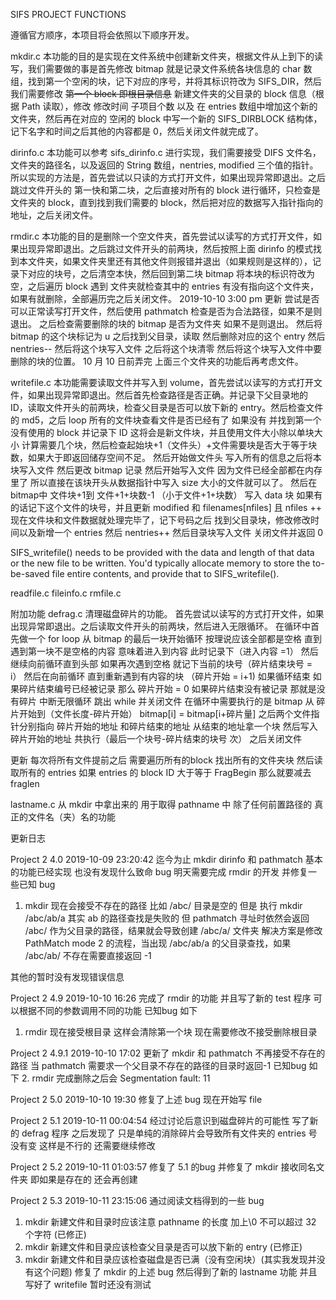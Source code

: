 SIFS PROJECT FUNCTIONS

遵循官方顺序，本项目将会依照以下顺序开发。


mkdir.c
本功能的目的是实现在文件系统中创建新文件夹，根据文件从上到下的读写，我们需要做的事是首先修改 bitmap 就是记录文件系统各块信息的 char 数组，找到第一个空闲的块，记下对应的序号，并将其标识符改为 SIFS_DIR，然后我们需要修改 ~~第一个 block 即根目录信息~~ 新建文件夹的父目录的 block 信息（根据 Path 读取），修改 修改时间 子项目个数 以及 在 entries 数组中增加这个新的文件夹，然后再在对应的 空闲的 block 中写一个新的 SIFS_DIRBLOCK 结构体，记下名字和时间之后其他的内容都是 0，然后关闭文件就完成了。

dirinfo.c
本功能可以参考 sifs_dirinfo.c 进行实现，我们需要接受 DIFS 文件名，文件夹的路径名，以及返回的 String 数组，nentries, modified 三个值的指针。 
所以实现的方法是，首先尝试以只读的方式打开文件，如果出现异常即退出。之后跳过文件开头的 第一快和第二块，之后直接对所有的 block 进行循环，只检查是文件夹的 block，直到找到我们需要的 block，然后把对应的数据写入指针指向的地址，之后关闭文件。

rmdir.c
本功能的目的是删除一个空文件夹，首先尝试以读写的方式打开文件，如果出现异常即退出。之后跳过文件开头的前两块，然后按照上面 dirinfo 的模式找到本文件夹，如果文件夹里还有其他文件则报错并退出（如果规则是这样的），记录下对应的块号，之后清空本快，然后回到第二块 bitmap 将本块的标识符改为空，之后遍历 block 遇到 文件夹就检查其中的 entries 有没有指向这个文件夹，如果有就删除，全部遍历完之后关闭文件。
2019-10-10 3:00 pm 更新
尝试是否可以正常读写打开文件，然后使用 pathmatch 检查是否为合法路径，如果不是则退出。 之后检查需要删除的块的 bitmap 是否为文件夹 如果不是则退出。 然后将 bitmap 的这个块标记为 u
之后找到父目录，读取 然后删除对应的这个 entry 然后 nentries-- 然后将这个块写入文件 之后将这个块清零 然后将这个块写入文件中要删除的块的位置。
10 月 10 日前弄完 上面三个文件夹的功能后再考虑文件。

writefile.c
本功能需要读取文件并写入到 volume，首先尝试以读写的方式打开文件，如果出现异常即退出。然后首先检查路径是否正确。并记录下父目录地的 ID，读取文件开头的前两块，检查父目录是否可以放下新的 entry。然后检查文件的 md5，之后 loop 所有的文件块查看文件是否已经有了
如果没有 并找到第一个没有使用的 block 并记录下 ID 这将会是新文件块，并且使用文件大小除以单块大小 计算需要几个块，然后检查起始块+1（文件头）+文件需要块是否大于等于块数，如果大于即返回储存空间不足。 然后开始做文件头 写入所有的信息之后将本块写入文件 然后更改 bitmap 记录
然后开始写入文件 因为文件已经全部都在内存里了 所以直接在该块开头从数据指针中写入 size 大小的文件就可以了。 
然后在 bitmap中 文件块+1到 文件+1+块数-1 （小于文件+1+块数） 写入 data 块
如果有的话记下这个文件的块号，并且更新 modified 和 filenames[nfiles] 且 nfiles ++
现在文件块和文件数据就处理完毕了，记下号码之后 找到父目录块，修改修改时间以及新增一个 entries 然后 nentries++  然后目录块写入文件
关闭文件并返回 0


SIFS_writefile() needs to be provided with the data and length of that data or the new file to 
be written.  You'd typically allocate memory to store the to-be-saved file entire contents, and 
provide that to SIFS_writefile().

readfile.c
fileinfo.c
rmfile.c



附加功能
defrag.c
清理磁盘碎片的功能。
首先尝试以读写的方式打开文件，如果出现异常即退出。之后读取文件开头的前两块，然后进入无限循环。
在循环中首先做一个 for loop 从 bitmap 的最后一块开始循环 按理说应该全部都是空格 直到遇到第一块不是空格的内容 意味着进入到内容 此时记录下（进入内容 =1）
然后继续向前循环直到头部 如果再次遇到空格 就记下当前的块号（碎片结束块号 = i） 然后在向前循环 直到重新遇到有内容的块 （碎片开始 = i+1) 如果循环结束
如果碎片结束编号已经被记录 那么 碎片开始 = 0 如果碎片结束没有被记录 那就是没有碎片 中断无限循环 跳出 while 并关闭文件
在循环中需要执行的是 bitmap 从 碎片开始到（文件长度-碎片开始） bitmap[i] = bitmap[i+碎片量]
之后两个文件指针分别指向 碎片开始的地址 和碎片结束的地址  从结束的地址拿一个块 然后写入碎片开始的地址 共执行（最后一个块号-碎片结束的块号 次）
之后关闭文件

更新 每次将所有文件提前之后 需要遍历所有的block 找出所有的文件夹块  然后读取所有的 entries 如果 entries 的 block ID 大于等于 FragBegin 那么就要减去 fraglen

lastname.c
从 mkdir 中拿出来的 用于取得 pathname 中 除了任何前置路径的 真正的文件名（夹）名的功能

更新日志 

Project 2 4.0 2019-10-09 23:20:42
迄今为止 mkdir dirinfo 和 pathmatch 基本的功能已经实现
也没有发现什么致命 bug 明天需要完成 rmdir 的开发 并修复一些已知 bug
1. mkdir 现在会接受不存在的路径 
    比如 /abc/ 目录是空的 但是 执行 mkdir /abc/ab/a 其实 ab 的路径查找是失败的 
    但 pathmatch 寻址时依然会返回 /abc/ 作为父目录的路径，结果就会导致创建 /abc/a/ 文件夹
    解决方案是修改 PathMatch mode 2 的流程，当出现 /abc/ab/a 的父目录查找，如果 /abc/ab/ 不存在需要直接返回 -1 

其他的暂时没有发现错误信息


Project 2 4.9 2019-10-10 16:26
完成了 rmdir 的功能
并且写了新的 test 程序 可以根据不同的参数调用不同的功能 已知bug 如下
1. rmdir 现在接受根目录 
    这样会清除第一个块 现在需要修改不接受删除根目录

Project 2 4.9.1 2019-10-10 17:02
更新了 mkdir 和 pathmatch 不再接受不存在的路径 
当 pathmatch 需要求一个父目录不存在的路径的目录时返回-1 已知bug 如下
2. rmdir 完成删除之后会 Segmentation fault: 11 

Project 2 5.0 2019-10-10 19:30
修复了上述 bug 现在开始写 file

Project 2 5.1 2019-10-11 00:04:54
经过讨论后意识到磁盘碎片的可能性 写了新的 defrag 程序 之后发现了 
只是单纯的消除碎片会导致所有文件夹的 entries 号没有变 这样是不行的 还需要继续修改

Project 2 5.2 2019-10-11 01:03:57
修复了 5.1 的bug 
并修复了 mkdir 接收同名文件夹 即如果是存在的 还会再创建

Project 2 5.3 2019-10-11 23:15:06
通过阅读文档得到的一些 bug
1.  mkdir 新建文件和目录时应该注意 pathname 的长度 加上\0 不可以超过 32 个字符 (已修正)
2.  mkdir 新建文件和目录应该检查父目录是否可以放下新的 entry (已修正)
3.  mkdir 新建文件和目录应该检查磁盘是否已满（没有空闲块）(其实我发现并没有这个问题)
修复了 mkdir 的上述 bug 然后得到了新的 lastname 功能 并且写好了 writefile  暂时还没有测试
